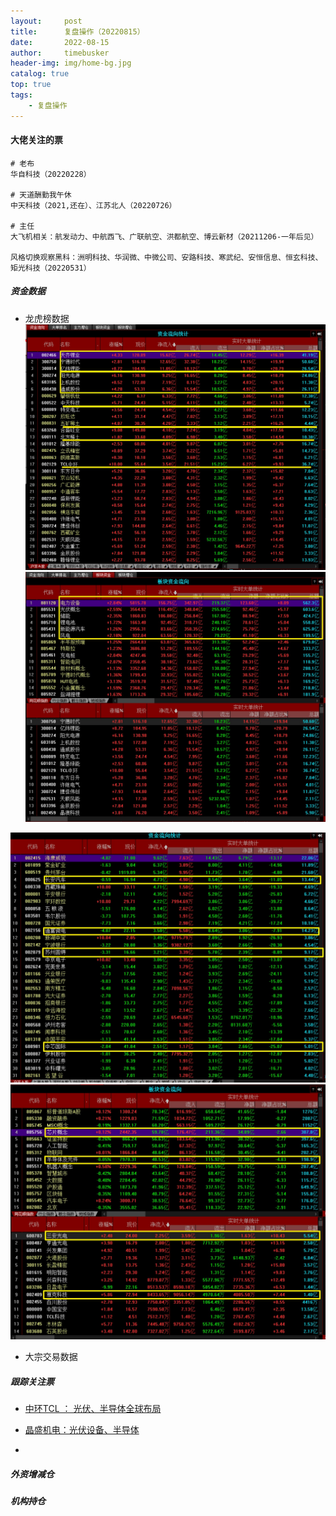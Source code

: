 ```yaml
---
layout:     post
title:      复盘操作（20220815）
date:       2022-08-15
author:     timebusker
header-img: img/home-bg.jpg
catalog: true
top: true
tags:
    - 复盘操作
---  
```


#### 大佬关注的票

```
# 老布
华自科技（20220228）

# 天道酬勤我午休
中天科技（2021,还在）、江苏北人（20220726）

# 主任
大飞机相关：航发动力、中航西飞、广联航空、洪都航空、博云新材（20211206-一年后见）

风格切换观察黑科：洲明科技、华润微、中微公司、安路科技、寒武纪、安恒信息、恒玄科技、矩光科技（20220531）
```

##### 资金数据
- 龙虎榜数据
![image](/img/gupiaofupan/20220815221548.jpg)  
![image](/img/gupiaofupan/20220815221715.jpg)  


![image](/img/gupiaofupan/20220815221822.jpg)  
![image](/img/gupiaofupan/20220815221940.jpg)  

- 大宗交易数据


##### 跟踪关注票

- [中环TCL ： 光伏、半导体全球布局](https://www.jiucaigongshe.com/a/3lz59bgpku)

- [晶盛机电：光伏设备、半导体](https://www.jiucaigongshe.com/a/8jywjvasl1)

- 


##### 外资增减仓


##### 机构持仓


